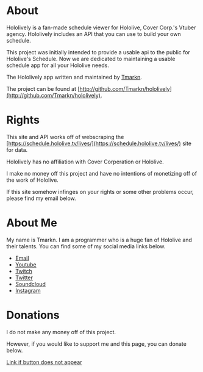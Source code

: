 # About

Hololively is a fan-made schedule viewer for Hololive, Cover Corp.'s Vtuber agency. Hololively includes an API that you can use to build your own schedule.

This project was initially intended to provide a usable api to the public for Hololive's Schedule. Now we are dedicated to maintaining a usable schedule app for all your Hololive needs.

The Hololively app written and maintained by [Tmarkn](http://github.com/Tmarkn).

The project can be found at [http://github.com/Tmarkn/hololively](http://github.com/Tmarkn/hololively).

# Rights

This site and API works off of webscraping the [https://schedule.hololive.tv/lives/](https://schedule.hololive.tv/lives/) site for data. 

Hololively has no affiliation with Cover Corperation or Hololive.

I make no money off this project and have no intentions of monetizing off of the work of Hololive.

If this site somehow infinges on your rights or some other problems occur, please find my email below.

# About Me

My name is Tmarkn. I am a programmer who is a huge fan of Hololive and their talents.  You can find some of my social media links below.

- [Email](mailto:tmarknentertainment@gmail.com)
- [Youtube](youtube.com/themrmarkn)
- [Twitch](twitch.tv/tmarkn)
- [Twitter](twitter.com/tmarkOfficial)
- [Soundcloud](soundcloud.com/tmarkn)
- [Instagram](instagram.com/tmarkn)

# Donations

I do not make any money off of this project. 

However, if you would like to support me and this page, you can donate below. 

[Link if button does not appear](https://www.paypal.com/donate?hosted_button_id=QT9URWVP5FS24)